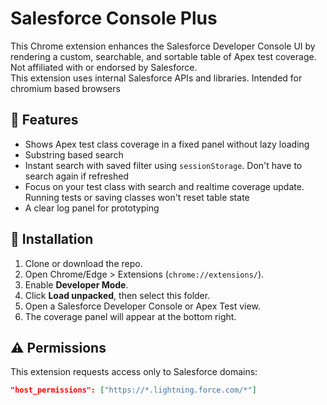 # Salesforce Console Plus

This Chrome extension enhances the Salesforce Developer Console UI by rendering a custom, searchable, and sortable table of Apex test coverage.
Not affiliated with or endorsed by Salesforce.  
This extension uses internal Salesforce APIs and libraries.
Intended for chromium based browsers

## 🧩 Features

- Shows Apex test class coverage in a fixed panel without lazy loading
- Substring based search
- Instant search with saved filter using `sessionStorage`. Don't have to search again if refreshed 
- Focus on your test class with search and realtime coverage update. Running tests or saving classes won't reset table state
- A clear log panel for prototyping 

## 🚀 Installation

1. Clone or download the repo.
2. Open Chrome/Edge > Extensions (`chrome://extensions/`).
3. Enable **Developer Mode**.
4. Click **Load unpacked**, then select this folder.
5. Open a Salesforce Developer Console or Apex Test view.
6. The coverage panel will appear at the bottom right.

## ⚠️ Permissions

This extension requests access only to Salesforce domains:

```json
"host_permissions": ["https://*.lightning.force.com/*"]

